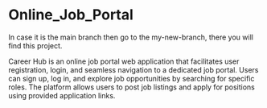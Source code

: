 # Online_Job_Portal
In case it is the main branch then go to the my-new-branch, there you will find this project.


Career Hub is an online job portal web application that facilitates user registration, login, and seamless navigation to a dedicated job portal. Users can sign up, log in, and explore job opportunities by searching for specific roles. The platform allows users to post job listings and apply for positions using provided application links. 


